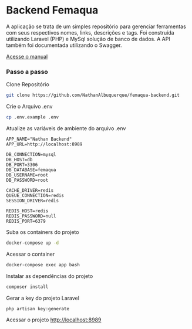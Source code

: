 # Backend Femaqua

A aplicação se trata de um simples repositório para gerenciar ferramentas com seus respectivos nomes, links, descrições e tags. Foi construída utilizando Laravel (PHP) e MySql solução de banco de dados. A API também foi documentada utilizando o Swagger.

[Acesse o manual](https://decorous-venus-7f3.notion.site/Desafio-Backend-Biztrip-8625357a51304c70b79c82e30b5bcb10)


### Passo a passo
Clone Repositório
```sh
git clone https://github.com/NathanAlbuquerque/femaqua-backend.git
```


Crie o Arquivo .env
```sh
cp .env.example .env
```


Atualize as variáveis de ambiente do arquivo .env
```dosini
APP_NAME="Nathan Backend"
APP_URL=http://localhost:8989

DB_CONNECTION=mysql
DB_HOST=db
DB_PORT=3306
DB_DATABASE=femaqua
DB_USERNAME=root
DB_PASSWORD=root

CACHE_DRIVER=redis
QUEUE_CONNECTION=redis
SESSION_DRIVER=redis

REDIS_HOST=redis
REDIS_PASSWORD=null
REDIS_PORT=6379
```


Suba os containers do projeto
```sh
docker-compose up -d
```


Acessar o container
```sh
docker-compose exec app bash
```


Instalar as dependências do projeto
```sh
composer install
```


Gerar a key do projeto Laravel
```sh
php artisan key:generate
```


Acessar o projeto
[http://localhost:8989](http://localhost:8989)
